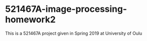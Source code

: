 # 521467A-image-processing-homework2
This is a 521467A project given in Spring 2019 at University of Oulu
